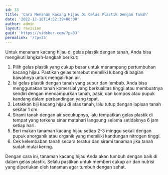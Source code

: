 ```yaml
---
id: 33
title: 'Cara Menanam Kacang Hijau Di Gelas Plastik Dengan Tanah'
date: '2022-12-18T14:52:39+00:00'
author: admin
layout: revision
guid: 'https://vidsher.com/?p=33'
permalink: '/?p=33'
---
```


Untuk menanam kacang hijau di gelas plastik dengan tanah, Anda bisa mengikuti langkah-langkah berikut:

1. Pilih gelas plastik yang cukup besar untuk menampung pertumbuhan kacang hijau. Pastikan gelas tersebut memiliki lubang di bagian bawahnya untuk mengalirkan air.
2. Isi gelas plastik dengan tanah yang subur dan lembab. Anda bisa menggunakan tanah komersial yang berkualitas tinggi atau membuatnya sendiri dengan mencampurkan tanah, pasir, dan kompos atau pupuk kandang dalam perbandingan yang tepat.
3. Letakkan biji kacang hijau di atas tanah, lalu tutup dengan lapisan tanah sekitar 1 cm.
4. Sirami tanah dengan air secukupnya, lalu tempatkan gelas plastik di tempat yang terkena sinar matahari langsung selama setidaknya 6 jam setiap hari.
5. Beri makan tanaman kacang hijau setiap 2-3 minggu sekali dengan pupuk anorganik atau organik yang memiliki kandungan nitrogen tinggi.
6. Cek kelembaban tanah secara teratur dan sirami tanaman jika tanah sudah mulai kering.

Dengan cara ini, tanaman kacang hijau Anda akan tumbuh dengan baik di dalam gelas plastik. Selalu pastikan untuk memberi cukup air dan nutrisi yang diperlukan oleh tanaman agar tumbuh dengan sehat.